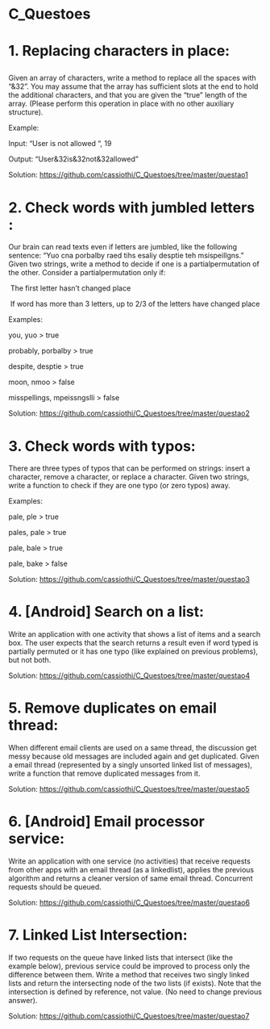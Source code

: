 # C_Questoes

# 1.   Replacing characters in place:<p>
Given an array of characters, write a method to replace all the spaces with “&32”.
You may assume that the array has sufficient slots at the end to hold the additional
characters, and that you are given the “true” length of the array. (Please perform this
operation in place with no other auxiliary structure).<p>
Example:<p>
Input: “User is not allowed      “, 19<p>
Output: “User&32is&32not&32allowed”<p>
Solution: https://github.com/cassiothi/C_Questoes/tree/master/questao1

# 2. Check words with jumbled letters :
Our brain can read texts even if letters are jumbled, like the following sentence:  “Yuo
cna porbalby raed tihs esaliy desptie teh msispeillgns.” Given two strings, write a
method to decide if one is a partial­permutation of the other. Consider a
partial­permutation only if:<p>
­ The first letter hasn’t changed place<p>
­ If word has more than 3 letters, up to 2/3 of the letters have changed place<p>
Examples:<p>
you, yuo ­> true<p>
probably, porbalby ­> true<p>
despite, desptie ­> true<p>
moon, nmoo ­> false<p>
misspellings, mpeissngslli ­> false<p>
Solution: https://github.com/cassiothi/C_Questoes/tree/master/questao2

# 3. Check words with typos:
There are three types of typos that can be performed on strings: insert a character,
remove a character, or replace a character. Given two strings, write a function to
check if they are one typo (or zero typos) away.<p>
Examples:<p>
pale, ple ­> true<p>
pales, pale ­> true<p>
pale, bale ­> true<p>
pale, bake ­> false<p>
Solution: https://github.com/cassiothi/C_Questoes/tree/master/questao3

# 4. [Android] Search on a list:
Write an application with one activity that shows a list of items and a search box. The
user expects that the search returns a result even if word typed is partially permuted
or it has one typo (like explained on previous problems), but not both.<p>
Solution: https://github.com/cassiothi/C_Questoes/tree/master/questao4

# 5. Remove duplicates on email thread:
When different email clients are used on a same thread, the discussion get messy
because old messages are included again and get duplicated. Given a email thread
(represented by a singly unsorted linked list of messages), write a function that
remove duplicated messages from it.<p>
Solution: https://github.com/cassiothi/C_Questoes/tree/master/questao5

# 6. [Android] Email processor service:
Write an application with one service (no activities) that receive requests from other
apps with an email thread (as a linked­list), applies the previous algorithm and
returns a cleaner version of same email thread. Concurrent requests should be
queued.<p>
Solution: https://github.com/cassiothi/C_Questoes/tree/master/questao6

# 7. Linked List Intersection:
If two requests on the queue have linked lists that intersect (like the example below),
previous service could be improved to process only the difference between them.
Write a method that receives two singly linked lists and return the intersecting node
of the two lists (if exists). Note that the intersection is defined by reference, not value.
(No need to change previous answer).<p>
Solution: https://github.com/cassiothi/C_Questoes/tree/master/questao7
